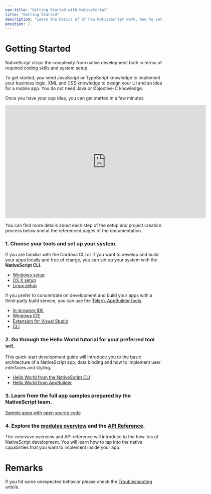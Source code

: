 ```yaml
---
nav-title: "Getting Started with NativeScript"
title: "Getting Started"
description: "Learn the basics of of how NativeScript work, how to set up your system and how to create your first Hello World app"
position: 2
---
```


# Getting Started

NativeScript strips the complexity from native development both in terms of required coding skills and system setup. 

To get started, you need JavaScript or TypeScript knowledge to implement your business logic, XML and CSS knowledge to design your UI and an idea for a mobile app. You do not need Java or Objective-C knowledge.

Once you have your app idea, you can get started in a few minutes.

<iframe width="640" height="360" src="https://www.youtube.com/embed/rsCT5fpES4Q?rel=0" frameborder="0" allowfullscreen></iframe>

You can find more details about each step of the setup and project creation process below and at the referenced pages of the documentation.

### 1. Choose your tools and **[set up your system](setup/quick-setup.md)**.

If you are familiar with the Cordova CLI or if you want to develop and build your apps locally and free of charge, you can set up your system with the **NativeScript CLI**.
	
* [Windows setup](setup/ns-cli-setup/ns-setup-win.md)
* [OS X setup](setup/ns-cli-setup/ns-setup-os-x.md)
* [Linux setup](setup/ns-cli-setup/ns-setup-linux.md)

If you prefer to concentrate on development and build your apps with a third-party build service, you can use the [Telerik AppBuilder tools](setup/ab-setup/ab-web-setup.md).
	
* [In-browser IDE](setup/ab-setup/ab-web-setup.md)
* [Windows IDE](setup/ab-setup/ab-win-setup.md)
* [Extension for Visual Studio](setup/ab-setup/ab-vse-setup.md)
* [CLI](setup/ab-setup/ab-cli-setup.md)

### 2. Go through the **Hello World** tutorial for your preferred tool set.

This quick start development guide will introduce you to the basic architecture of a NativeScript app, data binding and how to implement user interfaces and styling.

* [Hello World from the NativeScript CLI](hello-world/hello-world-ns-cli.md)
* [Hello World from AppBuilder](hello-world/hello-world-appbuilder.md)

### 3. Learn from the full app samples prepared by the NativeScript team.

[Sample apps with open source code](samples.md)

### 4. Explore the **[modules overview](modules.md)** and the **[API Reference](ApiReference/application/README.md)**.

The extensive overview and API reference will introduce to the how-tos of NativeScript development. You will learn how to tap into the native capabilities that you want to implement inside your app.

# Remarks
If you hit some unexpected behavior please check the [Troubleshooting](./troubleshooting.md) article.
